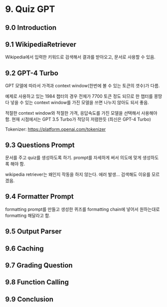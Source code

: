 # 9. Quiz GPT
## 9.0 Introduction
## 9.1 WikipediaRetriever
Wikipedia에서 입력한 키워드로  검색해서 결과를 받아오고, 문서로 사용할 수 있음.
## 9.2 GPT-4 Turbo
GPT 모델에 따라서 가격과 context window(한번에 볼 수 있는 토큰의 갯수)가 다름.

예제로 사용하고 있는 1984 챕터의 경우 전체가 7700 토큰 정도 되므로 한 챕터를 몽땅 다 넣을 수 있는 context window를 가진 모델을 쓰면 나누지 않아도 되서 좋음.

적절한 context window와 적절한 가격, 응답속도를 가진 모델을 선택해서 사용해야 함. 현재 시점에서는 GPT 3.5 Turbo가 적당히 저렴한듯 (최신은 GPT-4 Turbo)

Tokenizer: https://platform.openai.com/tokenizer
## 9.3 Questions Prompt
문서를 주고 quiz를 생성하도록 하기. prompt를 자세하게 써서 의도에 맞게 생성하도록 해야 함.

wikipedia retriever는 왜인지 작동을 하지 않는다. 에러 발생... 검색해도 이유를 모르겠음.
## 9.4 Formatter Prompt
formatting prompt를 만들고 생성한 퀴즈를 formatting chain에 넣어서 원하는대로 formatting 해달라고 함.
## 9.5 Output Parser
## 9.6 Caching
## 9.7 Grading Question
## 9.8 Function Calling
## 9.9 Conclusion